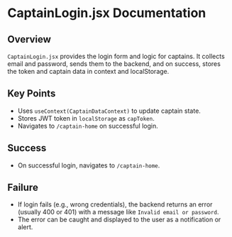 # CaptainLogin.jsx Documentation

## Overview
`CaptainLogin.jsx` provides the login form and logic for captains. It collects email and password, sends them to the backend, and on success, stores the token and captain data in context and localStorage.

## Key Points
- Uses `useContext(CaptainDataContext)` to update captain state.
- Stores JWT token in `localStorage` as `capToken`.
- Navigates to `/captain-home` on successful login.

## Success
- On successful login, navigates to `/captain-home`.

## Failure
- If login fails (e.g., wrong credentials), the backend returns an error (usually 400 or 401) with a message like `Invalid email or password`.
- The error can be caught and displayed to the user as a notification or alert.
